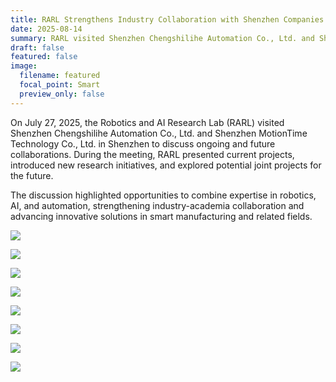 ```yaml
---
title: RARL Strengthens Industry Collaboration with Shenzhen Companies
date: 2025-08-14
summary: RARL visited Shenzhen Chengshilihe Automation Co., Ltd. and Shenzhen MotionTime Technology Co., Ltd. to discuss ongoing and future collaborations in robotics, AI, and automation.
draft: false
featured: false
image:
  filename: featured
  focal_point: Smart
  preview_only: false
---
```

On July 27, 2025, the Robotics and AI Research Lab (RARL) visited Shenzhen Chengshilihe Automation Co., Ltd. and Shenzhen MotionTime Technology Co., Ltd. in Shenzhen to discuss ongoing and future collaborations. During the meeting, RARL presented current projects, introduced new research initiatives, and explored potential joint projects for the future.

The discussion highlighted opportunities to combine expertise in robotics, AI, and automation, strengthening industry-academia collaboration and advancing innovative solutions in smart manufacturing and related fields.

![](Shenzhen01_(1).jpg)

![](Shenzhen01_(2).jpg)

![](Shenzhen01_(3).jpg)

![](Shenzhen01_(4).jpg)

![](Shenzhen01_(5).jpg)

![](Shenzhen01_(6).jpg)

![](Shenzhen01_(7).jpg)

![](Shenzhen01_(8).jpg)
